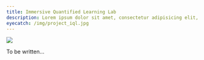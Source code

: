 ```yaml
---
title: Immersive Quantified Learning Lab
description: Lorem ipsum dolor sit amet, consectetur adipisicing elit, sed do eiusmod tempor incididunt ut labore et dolore magna aliqua. Ut enim ad minim veniam, quis nostrud exercitation ullamco laboris nisi ut aliquip ex ea commodo consequat. Duis aute irure dolor in reprehenderit in voluptate velit esse cillum dolore eu fugiat nulla pariatur.
eyecatch: /img/project_iql.jpg
---
```


<img src="/img/project_iql.jpg" class="image-on-frame" />

To be written...